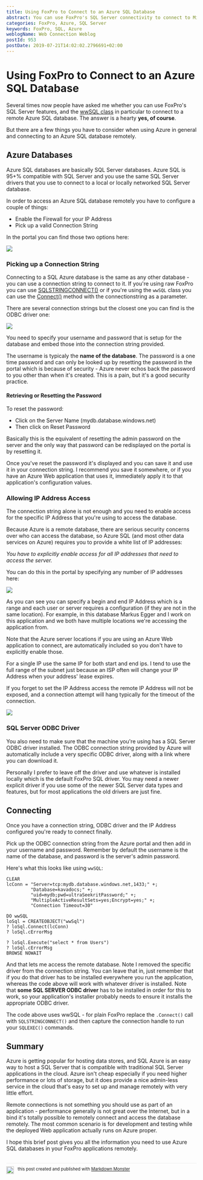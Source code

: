 ```yaml
---
title: Using FoxPro to Connect to an Azure SQL Database
abstract: You can use FoxPro's SQL Server connectivity to connect to Microsoft's SQL Azure. This post describes a few things you have to do set up your application to work with Azure's SQL Server implementation which requires a little extra configuration work.
categories: FoxPro, Azure, SQL Server
keywords: FoxPro, SQL, Azure
weblogName: Web Connection Weblog
postId: 953
postDate: 2019-07-21T14:02:02.2796691+02:00
---
```

# Using FoxPro to Connect to an Azure SQL Database

Several times now people have asked me whether you can use FoxPro's SQL Server features, and the [wwSQL class](https://client-tools.west-wind.com/docs/_s8x03tcfs.htm) in particular to connect to a remote Azure SQL database. The answer is a hearty **yes, of course**. 

But there are a few things you have to consider when using Azure in general and connecting to an Azure SQL database remotely.

## Azure Databases
Azure SQL databases are basically SQL Server databases. Azure SQL is 95+% compatible with SQL Server and you use the same SQL Server drivers that you use to connect to a local or locally networked SQL Server database.

In order to access an Azure SQL database remotely you have to configure a couple of things:

* Enable the Firewall for your IP Address
* Pick up a valid Connection String

In the portal you can find those two options here:

![](DatabaseInAzurePortal.png)

### Picking up a Connection String
Connecting to a SQL Azure database is the same as any other database - you can use a connection string to connect to it. If you're using raw FoxPro you can use [SQLSTRINGCONNECT()](http://fox.wikis.com/wc.dll?Wiki~VFPCommandSQLStringConnect) or if you're using the `wwSQL` class you can use the [Connect()](https://client-tools.west-wind.com/docs/_s8x03tcmg.htm) method with the connectionstring  as a parameter.

There are several connection strings but the closest one you can find is the ODBC driver one:

![](AzureConnectionStringOdbc.png)

You need to specify your username and password that is setup for the database and embed those into the connection string provided.

The username is typicaly the **name of the database**. The password is a one time password and can only be looked up by resetting the password in the portal which is because of security - Azure never echos back the password to you other than when it's created. This is a pain, but it's a good security practice.

#### Retrieving or Resetting the Password
To reset the password:

* Click on the Server Name (mydb.database.windows.net)
* Then click on Reset Password

Basically this is the equivalent of resetting the admin password on the server and the only way that password can be redisplayed on the portal is by resetting it.

Once you've reset the password it's displayed and you can save it and use it in your connection string. I recommend you save it somewhere, or if you have an Azure Web application that uses it, immediately apply it to that application's configuration values.

### Allowing IP Address Access
The connection string alone is not enough and you need to enable access for the specific IP Address that you're using to access the database.

Because Azure is a remote database, there are serious security concerns over who can access the database, so Azure SQL (and most other data services on Azure) requires you to provide a white list of IP addresses: 

*You have to explicitly enable access for all IP addresses that need to access the server.*

You can do this in the portal by specifying any number of IP addresses here:

![](DatabaseIPAccess.png)

As you can see you can specify a begin and end IP Address which is a range and each user or server requires a configuration (if they are not in the same location). For example, in this database Markus Egger and I work on this application and we both have multiple locations we're accessing the application from.

Note that the Azure server locations if you are using an Azure Web application to connect, are automatically included so you don't have to explicitly enable those.

For a single IP use the same IP for both start and end ips. I tend to use the full range of the subnet just because an ISP often will change your IP Address when your address' lease expires.
    
If you forget to set the IP Address access the remote IP Address will not be exposed, and a connection attempt will hang typically for the timeout of the connection.

![](ConnectionFailed.png)

### SQL Server ODBC Driver
You also need to make sure that the machine you're using has a SQL Server ODBC driver installed. The ODBC connection string provided by Azure will automatically include a very specific ODBC driver, along with a link where you can download it. 

Personally I prefer to leave off the driver and use whatever is installed locally which is the default FoxPro SQL driver. You may need a newer explicit driver if you use some of the newer SQL Server data types and features, but for most applications the old drivers are just fine.

## Connecting
Once you have a connection string, ODBC driver and the IP Address configured you're ready to connect finally.

Pick up the ODBC connection string from the Azure portal and then add in your username and password. Remember by default the username is the name of the database, and password is the server's admin password.

Here's what this looks like using `wwSQL`:

```foxpro
CLEAR
lcConn = "Server=tcp:mydb.database.windows.net,1433;" +;
         "Database=kavadocs;" +;
         "uid=mydb;pwd=ultraSeekritPassword;" +;
         "MultipleActiveResultSets=yes;Encrypt=yes;" +;
         "Connection Timeout=30"
                
DO wwSQL
loSql = CREATEOBJECT("wwSql")
? loSql.Connect(lcConn)
? loSql.cErrorMsg

? loSql.Execute("select * from Users")
? loSql.cErrorMsg
BROWSE NOWAIT
```

And that lets me access the remote database. Note I removed the specific driver from the connection string. You can leave that in, just remember that if you do that driver has to be installed everywhere you run the application, whereas the code above will work with whatever driver is installed. Note that **some SQL SERVER ODBC driver** has to be installed in order for this to work, so your application's installer probably needs to ensure it installs the appropriate ODBC driver.

The code above uses wwSQL - for plain FoxPro replace the `.Connect()` call with `SQLSTRINGCONNECT()` and then capture the connection handle to run your `SQLEXEC()` commands.

## Summary
Azure is getting popular for hosting data stores, and SQL Azure is an easy way to host a SQL Server that is compatible with traditional SQL Server applications in the cloud. Azure isn't cheap especially if you need higher performance or lots of storage, but it does provide a nice admin-less service in the cloud that's easy to set up and manage remotely with very little effort.

Remote connections is not something you should use as part of an application - performance generally is not great over the Internet, but in a bind it's totally possible to remotely connect and access the database remotely. The most common scenario is for development and testing while the deployed Web application actually runs on Azure proper.

I hope this brief post gives you all the information you need to use Azure SQL databases in your FoxPro applications remotely.

<div style="margin-top: 30px;font-size: 0.8em;
            border-top: 1px solid #eee;padding-top: 8px;">
    <img src="https://markdownmonster.west-wind.com/favicon.png"
         style="height: 20px;float: left; margin-right: 10px;"/>
    this post created and published with 
    <a href="https://markdownmonster.west-wind.com" 
       target="top">Markdown Monster</a> 
</div>